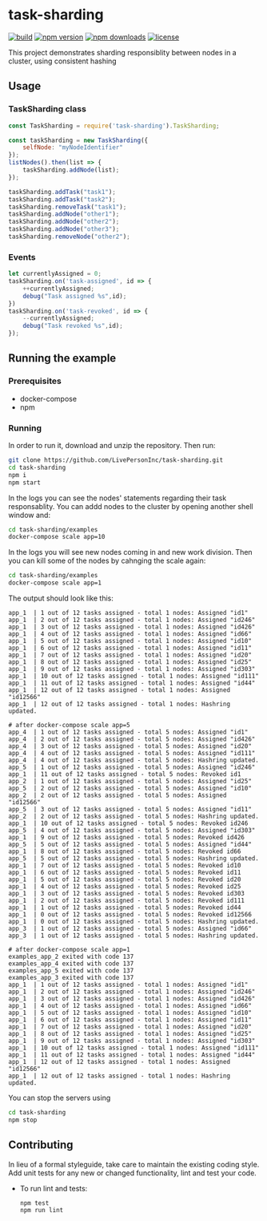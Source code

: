 # task-sharding


[![build](https://api.travis-ci.org/LivePersonInc/task-sharding.svg?branch=master)](https://travis-ci.org/LivePersonInc/task-sharding)
[![npm version](https://img.shields.io/npm/v/task-sharding.svg)](https://www.npmjs.com/package/task-sharding)
[![npm downloads](https://img.shields.io/npm/dm/task-sharding.svg)](https://www.npmjs.com/package/task-sharding)
[![license](https://img.shields.io/npm/l/task-sharding.svg)](LICENSE)

This project demonstrates sharding responsiblity between nodes in a cluster, using consistent hashing

## Usage

### TaskSharding class

```js
const TaskSharding = require('task-sharding').TaskSharding;

const taskSharding = new TaskSharding({
    selfNode: "myNodeIdentifier"
});
listNodes().then(list => {
    taskSharding.addNode(list);
});

taskSharding.addTask("task1");
taskSharding.addTask("task2");
taskSharding.removeTask("task1");
taskSharding.addNode("other1");
taskSharding.addNode("other2");
taskSharding.addNode("other3");
taskSharding.removeNode("other2");


```

### Events

```js
let currentlyAssigned = 0;
taskSharding.on('task-assigned', id => {
    ++currentlyAssigned;
    debug("Task assigned %s",id);
})
taskSharding.on('task-revoked', id => {
    --currentlyAssigned;
    debug("Task revoked %s",id);
});

```


## Running the example

### Prerequisites

* docker-compose
* npm

### Running

In order to run it, download and unzip the repository. Then run:

```sh
git clone https://github.com/LivePersonInc/task-sharding.git
cd task-sharding
npm i
npm start
```
In the logs you can see the nodes' statements regarding their task responsablity.
You can addd nodes to the cluster by opening another shell window and:

```sh
cd task-sharding/examples
docker-compose scale app=10
```

In the logs you will see new nodes coming in and new work division. Then you can kill some of the nodes by cahnging the scale again:
```sh
cd task-sharding/examples
docker-compose scale app=1
```
The output should look like this:

```
app_1  | 1 out of 12 tasks assigned - total 1 nodes: Assigned "id1"
app_1  | 2 out of 12 tasks assigned - total 1 nodes: Assigned "id246"
app_1  | 3 out of 12 tasks assigned - total 1 nodes: Assigned "id426"
app_1  | 4 out of 12 tasks assigned - total 1 nodes: Assigned "id66"
app_1  | 5 out of 12 tasks assigned - total 1 nodes: Assigned "id10"
app_1  | 6 out of 12 tasks assigned - total 1 nodes: Assigned "id11"
app_1  | 7 out of 12 tasks assigned - total 1 nodes: Assigned "id20"
app_1  | 8 out of 12 tasks assigned - total 1 nodes: Assigned "id25"
app_1  | 9 out of 12 tasks assigned - total 1 nodes: Assigned "id303"
app_1  | 10 out of 12 tasks assigned - total 1 nodes: Assigned "id111"
app_1  | 11 out of 12 tasks assigned - total 1 nodes: Assigned "id44"
app_1  | 12 out of 12 tasks assigned - total 1 nodes: Assigned "id12566"
app_1  | 12 out of 12 tasks assigned - total 1 nodes: Hashring updated.

# after docker-compose scale app=5
app_4  | 1 out of 12 tasks assigned - total 5 nodes: Assigned "id1"
app_4  | 2 out of 12 tasks assigned - total 5 nodes: Assigned "id426"
app_4  | 3 out of 12 tasks assigned - total 5 nodes: Assigned "id20"
app_4  | 4 out of 12 tasks assigned - total 5 nodes: Assigned "id111"
app_4  | 4 out of 12 tasks assigned - total 5 nodes: Hashring updated.
app_5  | 1 out of 12 tasks assigned - total 5 nodes: Assigned "id246"
app_1  | 11 out of 12 tasks assigned - total 5 nodes: Revoked id1
app_2  | 1 out of 12 tasks assigned - total 5 nodes: Assigned "id25"
app_5  | 2 out of 12 tasks assigned - total 5 nodes: Assigned "id10"
app_2  | 2 out of 12 tasks assigned - total 5 nodes: Assigned "id12566"
app_5  | 3 out of 12 tasks assigned - total 5 nodes: Assigned "id11"
app_2  | 2 out of 12 tasks assigned - total 5 nodes: Hashring updated.
app_1  | 10 out of 12 tasks assigned - total 5 nodes: Revoked id246
app_5  | 4 out of 12 tasks assigned - total 5 nodes: Assigned "id303"
app_1  | 9 out of 12 tasks assigned - total 5 nodes: Revoked id426
app_5  | 5 out of 12 tasks assigned - total 5 nodes: Assigned "id44"
app_1  | 8 out of 12 tasks assigned - total 5 nodes: Revoked id66
app_5  | 5 out of 12 tasks assigned - total 5 nodes: Hashring updated.
app_1  | 7 out of 12 tasks assigned - total 5 nodes: Revoked id10
app_1  | 6 out of 12 tasks assigned - total 5 nodes: Revoked id11
app_1  | 5 out of 12 tasks assigned - total 5 nodes: Revoked id20
app_1  | 4 out of 12 tasks assigned - total 5 nodes: Revoked id25
app_1  | 3 out of 12 tasks assigned - total 5 nodes: Revoked id303
app_1  | 2 out of 12 tasks assigned - total 5 nodes: Revoked id111
app_1  | 1 out of 12 tasks assigned - total 5 nodes: Revoked id44
app_1  | 0 out of 12 tasks assigned - total 5 nodes: Revoked id12566
app_1  | 0 out of 12 tasks assigned - total 5 nodes: Hashring updated.
app_3  | 1 out of 12 tasks assigned - total 5 nodes: Assigned "id66"
app_3  | 1 out of 12 tasks assigned - total 5 nodes: Hashring updated.

# after docker-compose scale app=1
examples_app_2 exited with code 137
examples_app_4 exited with code 137
examples_app_5 exited with code 137
examples_app_3 exited with code 137
app_1  | 1 out of 12 tasks assigned - total 1 nodes: Assigned "id1"
app_1  | 2 out of 12 tasks assigned - total 1 nodes: Assigned "id246"
app_1  | 3 out of 12 tasks assigned - total 1 nodes: Assigned "id426"
app_1  | 4 out of 12 tasks assigned - total 1 nodes: Assigned "id66"
app_1  | 5 out of 12 tasks assigned - total 1 nodes: Assigned "id10"
app_1  | 6 out of 12 tasks assigned - total 1 nodes: Assigned "id11"
app_1  | 7 out of 12 tasks assigned - total 1 nodes: Assigned "id20"
app_1  | 8 out of 12 tasks assigned - total 1 nodes: Assigned "id25"
app_1  | 9 out of 12 tasks assigned - total 1 nodes: Assigned "id303"
app_1  | 10 out of 12 tasks assigned - total 1 nodes: Assigned "id111"
app_1  | 11 out of 12 tasks assigned - total 1 nodes: Assigned "id44"
app_1  | 12 out of 12 tasks assigned - total 1 nodes: Assigned "id12566"
app_1  | 12 out of 12 tasks assigned - total 1 nodes: Hashring updated.
```

You can stop the servers using
```sh
cd task-sharding
npm stop
```

## Contributing

In lieu of a formal styleguide, take care to maintain the existing coding 
style. Add unit tests for any new or changed functionality, lint and test your code.

- To run lint and tests:
   
   ```sh
   npm test
   npm run lint
   ```

